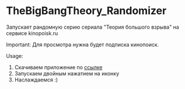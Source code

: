 # TheBigBangTheory_Randomizer
Запускает рандомную серию сериала "Теория большого взрыва" на сервисе kinopoisk.ru

Important: Для просмотра нужна будет подписка кинопоиск.


Usage:
1. Скачиваем приложение по [ссылке](https://github.com/DaichiRyuu/TheBigBangTheory_Randomizer/releases/download/1.0/TheBigBangTeory_Randomizer.exe)
2. Запускаем двойным нажатием на иконку
3. Наслаждаемся :)
